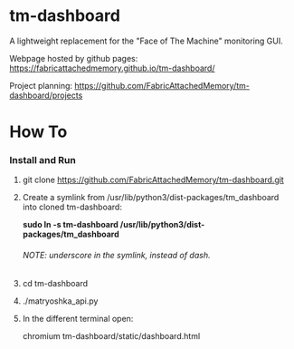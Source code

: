 # tm-dashboard
A lightweight replacement for the "Face of The Machine" monitoring GUI.

Webpage hosted by github pages: https://fabricattachedmemory.github.io/tm-dashboard/

Project planning: https://github.com/FabricAttachedMemory/tm-dashboard/projects

# How To


### Install and Run

 1. git clone https://github.com/FabricAttachedMemory/tm-dashboard.git
 2. Create a symlink from /usr/lib/python3/dist-packages/tm_dashboard into cloned tm-dashboard: 
    
     **sudo ln -s tm-dashboard /usr/lib/python3/dist-packages/tm_dashboard**
    
    ###### NOTE: underscore in the symlink, instead of dash.
 3. cd tm-dashboard
 4. ./matryoshka_api.py
 5. In the different terminal open: 
 
    chromium tm-dashboard/static/dashboard.html

